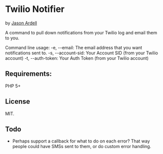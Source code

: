 # Twilio Notifier
by [Jason Ardell](http://github.com/ardell)

A command to pull down notifications from your Twilio log and email them to you.

Command line usage:
-e, --email: The email address that you want notifications sent to.
-s, --account-sid: Your Account SID (from your Twilio account)
-t, --auth-token: Your Auth Token (from your Twilio account)

## Requirements:
PHP 5+

## License
MIT.

## Todo
* Perhaps support a callback for what to do on each error? That way people could have SMSs sent to them, or do custom error handling.
